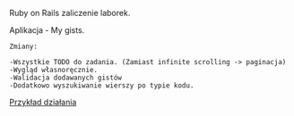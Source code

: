 Ruby on Rails zaliczenie laborek.

Aplikacja - My gists.

	Zmiany:

	-Wszystkie TODO do zadania. (Zamiast infinite scrolling -> paginacja)
	-Wygląd własnoręcznie.
	-Walidacja dodawanych gistów
	-Dodatkowo wyszukiwanie wierszy po typie kodu.
	
[Przykład działania](http://kczechowicz-gists.herokuapp.com)


